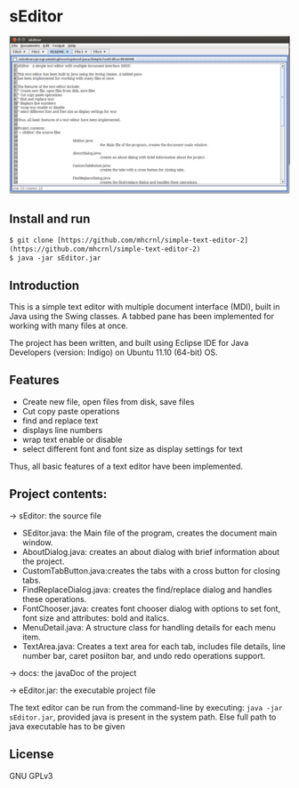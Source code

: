 sEditor
=======

![foto1](screenshots/sEditor.png)

## Install and run
```
$ git clone [https://github.com/mhcrnl/simple-text-editor-2](https://github.com/mhcrnl/simple-text-editor-2)
$ java -jar sEditor.jar
```

Introduction
------------
This is a simple text editor with multiple document interface (MDI), built in Java using the Swing classes. A tabbed pane has been implemented for working with many files at once.

The project has been written, and built using Eclipse IDE for Java Developers (version: Indigo) on Ubuntu 11.10 (64-bit) OS.

Features
--------
* Create new file, open files from disk, save files
* Cut copy paste operations
* find and replace text
* displays line numbers
* wrap text enable or disable
* select different font and font size as display settings for text

Thus, all basic features of a text editor have been implemented.

Project contents:
----------------
-> sEditor: the source file

 * SEditor.java: the Main file of the program, creates the document main window.
 * AboutDialog.java: creates an about dialog with brief information about the project.
 * CustomTabButton.java:creates the tabs with a cross button for closing tabs.
 * FindReplaceDialog.java: creates the find/replace dialog and handles these operations.
 * FontChooser.java: creates font chooser dialog with options to set font, font size and attributes: bold and italics.
 * MenuDetail.java: A structure class for handling details for each menu item.
 * TextArea.java: Creates a text area for each tab, includes file details, line number bar, caret posiiton bar, and undo redo operations support.

-> docs: the javaDoc of the project

-> eEditor.jar: the executable project file
 
The text editor can be run from the command-line by executing:
     `java -jar sEditor.jar`,
provided java is present in the system path. Else full path to java executable has to be given

License
--------
GNU GPLv3
 
